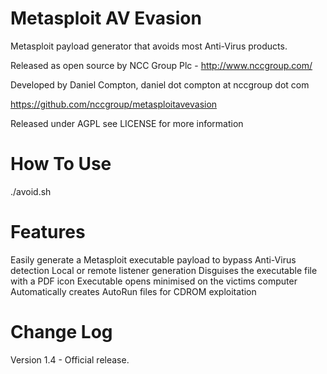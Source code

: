Metasploit AV Evasion
=======================

Metasploit payload generator that avoids most Anti-Virus products.

Released as open source by NCC Group Plc - http://www.nccgroup.com/

Developed by Daniel Compton, daniel dot compton at nccgroup dot com

https://github.com/nccgroup/metasploitavevasion

Released under AGPL see LICENSE for more information

How To Use	
=======================
./avoid.sh


Features	
=======================

Easily generate a Metasploit executable payload to bypass Anti-Virus detection
Local or remote listener generation
Disguises the executable file with a PDF icon
Executable opens minimised on the victims computer
Automatically creates AutoRun files for CDROM exploitation


Change Log
=======================

Version 1.4 - Official release.
